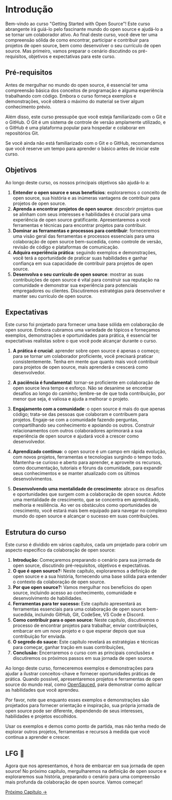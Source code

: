 # Introdução

Bem-vindo ao curso "Getting Started with Open Source"!
Este curso abrangente irá guiá-lo pelo fascinante mundo do open source e ajudá-lo a se tornar um colaborador ativo.
Ao final deste curso, você deve ter uma compreensão sólida de como encontrar, participar e contribuir para projetos de open source, bem como desenvolver o seu currículo de open source. 
Mas primeiro, vamos preparar o cenário discutindo os pré-requisitos, objetivos e expectativas para este curso.

## Pré-requisitos

Antes de mergulhar no mundo do open source, é essencial ter uma compreensão básica dos conceitos de programação e alguma experiência trabalhando com código.
Embora o curso forneça exemplos e demonstrações, você obterá o máximo do material se tiver algum conhecimento prévio.

Além disso, este curso pressupõe que você esteja familiarizado com o Git e o GitHub.
O Git é um sistema de controle de versão amplamente utilizado, e o GitHub é uma plataforma popular para hospedar e colaborar em repositórios Git.

Se você ainda não está familiarizado com o Git e o GitHub, recomendamos que você reserve um tempo para aprender o básico antes de iniciar este curso.

## Objetivos

Ao longo deste curso, os nossos principais objetivos são ajudá-lo a:

1. **Entender o open source e seus benefícios**: exploraremos o conceito de open source, sua história e as inúmeras vantagens de contribuir para projetos de open source.
2. **Aprenda a encontrar projetos de open source**: descobrir projetos que se alinham com seus interesses e habilidades é crucial para uma experiência de open source gratificante. Apresentaremos a você ferramentas e técnicas para encontrar projetos para contribuir.
3. **Dominar as ferramentas e processos para contribuir**: forneceremos uma visão geral das ferramentas e processos essenciais para uma colaboração de open source bem-sucedida, como controle de versão, revisão de código e plataformas de comunicação.
4. **Adquira experiência prática**: seguindo exemplos e demonstrações, você terá a oportunidade de praticar suas habilidades e ganhar confiança em sua capacidade de contribuir para projetos de open source.
5. **Desenvolva o seu currículo de open source**: mostrar as suas contribuições de open source é vital para construir sua reputação na comunidade e demonstrar sua experiência para potenciais empregadores ou clientes. Discutiremos estratégias para desenvolver e manter seu currículo de open source.

## Expectativas

Este curso foi projetado para fornecer uma base sólida em colaboração de open source.
Embora cubramos uma variedade de tópicos e forneçamos exemplos, demonstrações e oportunidades para prática, é essencial ter expectativas realistas sobre o que você pode alcançar durante o curso.

1. **A prática é crucial**: aprender sobre open source é apenas o começo; para se tornar um colaborador proficiente, você precisará praticar consistentemente.
Tenha em mente que quanto mais você contribuir para projetos de open source, mais aprenderá e crescerá como desenvolvedor.

2. **A paciência é fundamental**: tornar-se proficiente em colaboração de open source leva tempo e esforço. Não se desanime se encontrar desafios ao longo do caminho; lembre-se de que toda contribuição, por menor que seja, é valiosa e ajuda a melhorar o projeto.

3. **Engajamento com a comunidade**: o open source é mais do que apenas código; trata-se das pessoas que colaboram e contribuem para projetos. Engaje-se com a comunidade fazendo perguntas, compartilhando seu conhecimento e apoiando os outros.
Construir relacionamentos com outros colaboradores aprimorará a sua experiência de open source e ajudará você a crescer como desenvolvedor.

4. **Aprendizado contínuo**: o open source é um campo em rápida evolução, com novos projetos, ferramentas e tecnologias surgindo o tempo todo. Mantenha-se curioso e aberto para aprender, e aproveite os recursos, como documentação, tutoriais e fóruns da comunidade, para expandir seus conhecimentos e se manter atualizado com os últimos desenvolvimentos.

5. **Desenvolvendo uma mentalidade de crescimento**: abrace os desafios e oportunidades que surgem com a colaboração de open source. Adote uma mentalidade de crescimento, que se concentra em aprendizado, melhoria e resiliência. Ao ver os obstáculos como oportunidades de crescimento, você estará mais bem equipado para navegar no complexo mundo do open source e alcançar o sucesso em suas contribuições.

## Estrutura do curso

Este curso é dividido em vários capítulos, cada um projetado para cobrir um aspecto específico da colaboração de open source:

1. **Introdução:** Começaremos preparando o cenário para sua jornada de open source, discutindo pré-requisitos, objetivos e expectativas.
2. **O que é open source?:** Neste capítulo, exploraremos a definição de open source e a sua história, fornecendo uma base sólida para entender o contexto da colaboração de open source.
3. **Por que open source?:** Vamos mergulhar nos benefícios do open source, incluindo acesso ao conhecimento, comunidade e desenvolvimento de habilidades.
4. **Ferramentas para ter sucesso:** Este capítulo apresentará as ferramentas essenciais para uma colaboração de open source bem-sucedida, incluindo GitHub, Git, CodeSee, VS Code e Discord.
5. **Como contribuir para o open source:** Neste capítulo, discutiremos o processo de encontrar projetos para trabalhar, enviar contribuições, embarcar em um novo projeto e o que esperar depois que sua contribuição for enviada.
6. **O segredo do sauce:** Este capítulo revelará as estratégias e técnicas para começar, ganhar tração em suas contribuições,
7. **Conclusão:** Encerraremos o curso com as principais conclusões e discutiremos os próximos passos em sua jornada de open source.

Ao longo deste curso, forneceremos exemplos e demonstrações para ajudar a ilustrar conceitos-chave e fornecer oportunidades práticas de prática. Quando possível, apresentaremos projetos e ferramentas de open source do mundo real, como [OpenSauced](https://opensauced.pizza/), para demonstrar como aplicar as habilidades que você aprendeu.

Por favor, note que enquanto esses exemplos e demonstrações são projetados para fornecer orientação e inspiração, sua própria jornada de open source pode ser diferente, dependendo de seus interesses, habilidades e projetos escolhidos.

Usar os exemplos e demos como ponto de partida, mas não tenha medo de explorar outros projetos, ferramentas e recursos à medida que você continua a aprender e crescer.

## LFG 🚀

Agora que nos apresentamos, é hora de embarcar em sua jornada de open source! No próximo capítulo, mergulharemos na definição de open source e exploraremos sua história, preparando o cenário para uma compreensão mais profunda da colaboração de open source. Vamos começar!

[Próximo Capítulo ->](/translations/pt-br/02-o-que-é-open-source.md)